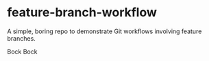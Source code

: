 # feature-branch-workflow

A simple, boring repo to demonstrate Git workflows involving feature branches.

Bock Bock
